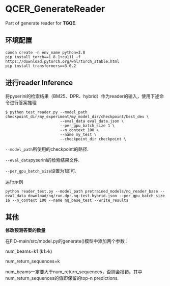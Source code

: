 # QCER_GenerateReader
Part of generate reader for **TGQE**.

## 环境配置

```
conda create -n env_name python=3.8
pip install torch==1.8.1+cu111 -f https://download.pytorch.org/whl/torch_stable.html
pip install transformers==3.0.2
```

## 进行reader Inference

将pyserini的检索结果（BM25、DPR、hybrid）作为reader的输入，使用下述命令进行答案推理
```
$ python test_reader.py --model_path checkpoint_dir/my_experiment/my_model_dir/checkpoint/best_dev \
                        --eval_data eval_data.json \
                        --per_gpu_batch_size 1 \
                        --n_context 100 \
                        --name my_test \
                        --checkpoint_dir checkpoint \
```
`--model_path`所使用的checkpoint的路径.

`--eval_data`pyserini的检索结果文件.

`--per_gpu_batch_size`设置为1即可.

运行示例
```
python reader_test.py --model_path pretrained_models/nq_reader_base --eval_data download/nq/run.dpr.nq-test.hybrid.json --per_gpu_batch_size 16 --n_context 100 --name nq_base_test --write_results
```
## 其他

**修改预测答案的数量**

在FID-main/src/model.py的generate()模型中添加两个参数：

num_beams=k1 (k1>k)

num_return_sequences=k

num_beams一定要大于num_return_sequences，否则会报错。其中num_return_sequences的值即保留的top-n predictions.
